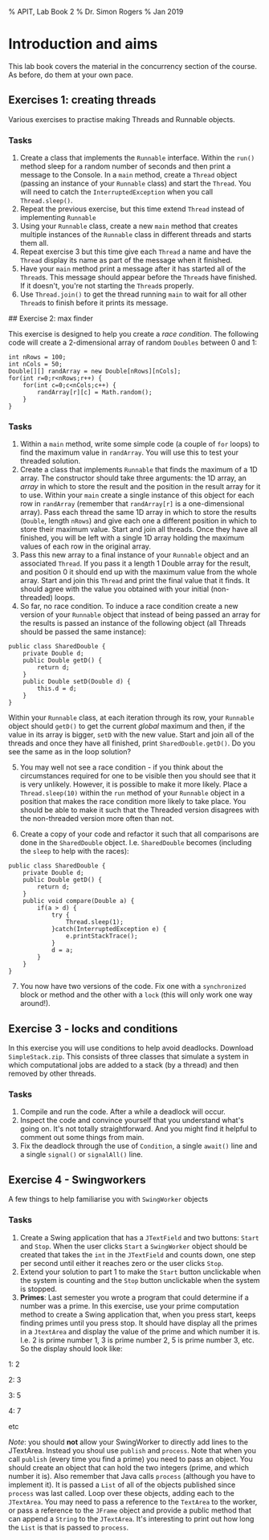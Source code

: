 % APIT, Lab Book 2
% Dr. Simon Rogers
% Jan 2019

# Introduction and aims

This lab book covers the material in the concurrency section of the course. As before, do them at your own pace.

## Exercises 1: creating threads

Various exercises to practise making Threads and Runnable objects.

### Tasks

1. Create a class that implements the `Runnable` interface. Within the `run()` method sleep for a random number of seconds and then print a message to the Console. In a `main` method, create a `Thread` object (passing an instance of your `Runnable` class) and start the `Thread`. You will need to catch the `InterruptedException` when you call `Thread.sleep()`.
2. Repeat the previous exercise, but this time extend `Thread` instead of implementing `Runnable`
3. Using your `Runnable` class, create a new `main` method that creates multiple instances of the `Runnable` class in different threads and starts them all.
4. Repeat exercise 3 but this time give each `Thread` a name and have the `Thread` display its name as part of the message when it finished.
5. Have your `main` method print a message after it has started all of the `Thread`s. This message should appear before the `Thread`s have finished. If it doesn't, you're not starting the `Thread`s properly.
6. Use `Thread.join()` to get the thread running `main` to wait for all other `Thread`s to finish before it prints its message.

## Exercise 2: max finder

This exercise is designed to help you create a *race condition*. The following code will create a 2-dimensional array of random `Doubles` between 0 and 1:

~~~~{.java}
int nRows = 100;
int nCols = 50;
Double[][] randArray = new Double[nRows][nCols];
for(int r=0;r<nRows;r++) {
	for(int c=0;c<nCols;c++) {
		randArray[r][c] = Math.random();
	}
}

~~~~

### Tasks

1. Within a `main` method, write some simple code (a couple of `for` loops) to find the maximum value in `randArray`. You will use this to test your threaded solution.
2. Create a class that implements `Runnable` that finds the maximum of a 1D array. The constructor should take three arguments: the 1D array, an _array_ in which to store the result and the position in the result array for it to use. Within your `main` create a single instance of this object for each row in `randArray` (remember that `randArray[r]` is a one-dimensional array). Pass each thread the same 1D array in which to store the results (`Double`, length `nRows`) and give each one a different position in which to store their maximum value. Start and join all threads. Once they have all finished, you will be left with a single 1D array holding the maximum values of each row in the original array.
3. Pass this new array to a final instance of your `Runnable` object and an associated `Thread`. If you pass it a length 1 Double array for the result, and position 0 it should end up with the maximum value from the whole array. Start and join this `Thread` and print the final value that it finds. It should agree with the value you obtained with your initial (non-threaded) loops.
4. So far, no race condition. To induce a race condition create a new version of your `Runnable` object that instead of being passed an array for the results is passed an instance of the following object (all Threads should be passed the same instance):

~~~~{.java}
public class SharedDouble {
	private Double d;
	public Double getD() {
		return d;
	}
	public Double setD(Double d) {
		this.d = d;
	}
}

~~~~

Within your `Runnable` class, at each iteration through its row, your `Runnable` object should `getD()` to get the current _global_ maximum and then, if the value in its array is bigger, `setD` with the new value. Start and join all of the threads and once they have all finished, print `SharedDouble.getD()`. Do you see the same as in the loop solution?

5. You may well not see a race condition - if you think about the circumstances required for one to be visible then you should see that it is very unlikely. However, it is possible to make it more likely. Place a `Thread.sleep(10)` within the `run` method of your `Runnable` object in a position that makes the race condition more likely to take place. You should be able to make it such that the Threaded version disagrees with the non-threaded version more often than not.

6. Create a copy of your code and refactor it such that all comparisons are done in the `SharedDouble` object. I.e. `SharedDouble` becomes (including the `sleep` to help with the races):

~~~~{.java}
public class SharedDouble {
	private Double d;
	public Double getD() {
		return d;
	}	
	public void compare(Double a) {
		if(a > d) {
			try {
				Thread.sleep(1);
			}catch(InterruptedException e) {
				e.printStackTrace();
			}
			d = a;
		}
	}
}
~~~~

7. You now have two versions of the code. Fix one with a `synchronized` block or method and the other with a `lock` (this will only work one way around!).

## Exercise 3 - locks and conditions

In this exercise you will use conditions to help avoid deadlocks. Download `SimpleStack.zip`. This consists of three classes that simulate a system in which computational jobs are added to a stack (by a thread) and then removed by other threads. 

### Tasks

1. Compile and run the code. After a while a deadlock will occur.
2. Inspect the code and convince yourself that you understand what's going on. It's not totally straightforward. And you might find it helpful to comment out some things from main.
3. Fix the deadlock through the use of `Condition`, a single `await()` line and a single `signal()` or `signalAll()` line.

## Exercise 4 - Swingworkers

A few things to help familiarise you with `SwingWorker` objects

### Tasks

1. Create a Swing application that has a `JTextField` and two buttons: `Start` and `Stop`. When the user clicks `Start` a `SwingWorker` object should be created that takes the `int` in the `JTextField` and counts down, one step per second until either it reaches zero or the user clicks `Stop`.
2. Extend your solution to part 1 to make the `Start` button unclickable when the system is counting and the `Stop` button unclickable when the system is stopped.
3. **Primes**: Last semester you wrote a program that could determine if a number was a prime. In this exercise, use your prime computation method to create a Swing application that, when you press start, keeps finding primes until you press stop. It should have display all the primes in a `JtextArea` and display the value of the prime and which number it is. I.e. 2 is prime number 1, 3 is prime number 2, 5 is prime number 3, etc. So the display should look like:

1: 2

2: 3

3: 5

4: 7

etc

_Note_: you should **not** allow your SwingWorker to directly add lines to the JTextArea. Instead you shoul use `publish` and `process`. Note that when you call `publish` (every time you find a prime) you need to pass an object. You should create an object that can hold the two integers (prime, and which number it is). Also remember that Java calls `process` (although you have to implement it). It is passed a `List` of all of the objects published since `process` was last called. Loop over these objects, adding each to the `JTextArea`. You may need to pass a reference to the `TextArea` to the worker, or pass a reference to the `JFrame` object and provide a public method that can append a `String` to the `JTextArea`. It's interesting to print out how long the `List` is that is passed to `process`.
